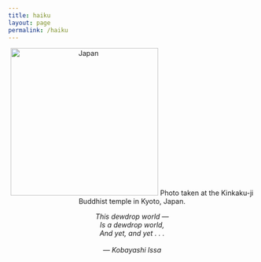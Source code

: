 ```yaml
---
title: haiku
layout: page
permalink: /haiku
---
```

<html lang="en">
<p align="center">
  <img src="https://arthurberberyan.github.io/assets/haikutrees.jpg" alt="Japan" width="300">
Photo taken at the Kinkaku-ji Buddhist temple in Kyoto, Japan.
</p>

<p align="center">
<em>  This dewdrop world —<br>
  Is a dewdrop world,<br>
  And yet, and yet . . .<br><br>
  — Kobayashi Issa </em>
</p>

